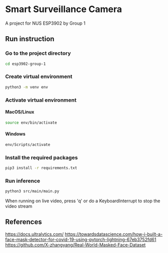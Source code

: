 # Smart Surveillance Camera
A project for NUS ESP3902 by Group 1


## Run instruction

### Go to the project directory
```sh
cd esp3902-group-1
```

### Create virtual environment
```sh
python3 -m venv env
```

### Activate virtual environment
#### MacOS/Linux
```sh
source env/bin/activate
```
#### Windows
```sh
env/Scripts/activate
```

### Install the required packages
```sh
pip3 install -r requirements.txt
```

### Run inference
```sh
python3 src/main/main.py
```
When running on live video, press 'q' or do a KeyboardInterrupt to stop the video stream

## References
https://docs.ultralytics.com/
https://towardsdatascience.com/how-i-built-a-face-mask-detector-for-covid-19-using-pytorch-lightning-67eb3752fd61
https://github.com/X-zhangyang/Real-World-Masked-Face-Dataset